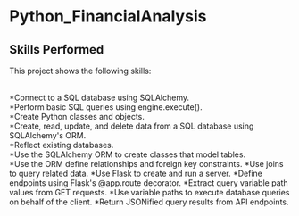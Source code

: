 # Python_FinancialAnalysis



## Skills Performed

This project shows the following skills: <br><br>

*Connect to a SQL database using SQLAlchemy.<br>
*Perform basic SQL queries using engine.execute().<br>
*Create Python classes and objects.<br>
*Create, read, update, and delete data from a SQL database using SQLAlchemy's ORM.<br>
*Reflect existing databases.<br>
*Use the SQLAlchemy ORM to create classes that model tables. <br>
*Use the ORM define relationships and foreign key constraints.
*Use joins to query related data.
*Use Flask to create and run a server.
*Define endpoints using Flask's @app.route decorator.
*Extract query variable path values from GET requests.
*Use variable paths to execute database queries on behalf of the client.
*Return JSONified query results from API endpoints.